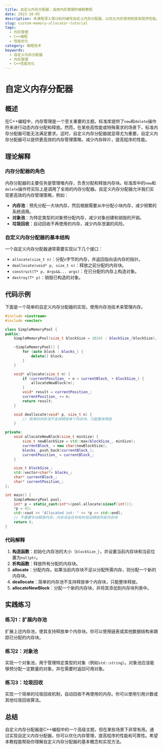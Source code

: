 ```yaml
---
title: 自定义内存分配器：高效内存管理的编程教程
date: 2023-10-05
description: 本课程深入探讨如何编写自定义内存分配器，以优化内存使用和提高程序性能。适合有一定C/C++基础的开发者。
slug: custom-memory-allocator-tutorial
tags:
  - 内存管理
  - C++编程
  - 性能优化
category: 编程技术
keywords:
  - 自定义内存分配器
  - 内存管理
  - C++性能优化
---
```


# 自定义内存分配器

## 概述

在C++编程中，内存管理是一个至关重要的主题。标准库提供了`new`和`delete`操作符来进行动态内存分配和释放。然而，在某些高性能或特殊需求的场景下，标准内存分配器可能无法满足要求。这时，自定义内存分配器就显得尤为重要。自定义内存分配器可以提供更高效的内存管理策略，减少内存碎片，提高程序的性能。

## 理论解释

### 内存分配器的角色

内存分配器的主要任务是管理堆内存，负责分配和释放内存块。标准库中的`new`和`delete`操作符实际上是调用了全局的内存分配器。自定义内存分配器允许我们实现更高效的内存管理策略，例如：

- **内存池**：预先分配一大块内存，然后根据需要从中分配小块内存，减少频繁的系统调用。
- **对象池**：为特定类型的对象预分配内存，减少对象创建和销毁的开销。
- **垃圾回收**：自动回收不再使用的内存，减少内存泄漏的风险。

### 自定义内存分配器的基本结构

一个自定义内存分配器通常需要实现以下几个接口：

- `allocate(size_t n)`：分配`n`字节的内存，并返回指向该内存的指针。
- `deallocate(void* p, size_t n)`：释放之前分配的内存块。
- `construct(T* p, Args&&... args)`：在已分配的内存上构造对象。
- `destroy(T* p)`：销毁已构造的对象。

## 代码示例

下面是一个简单的自定义内存分配器的实现，使用内存池技术来管理内存。

```cpp
#include <iostream>
#include <vector>

class SimpleMemoryPool {
public:
    SimpleMemoryPool(size_t blockSize = 1024) : blockSize_(blockSize), currentBlock_(nullptr), currentPosition_(nullptr) {}

    ~SimpleMemoryPool() {
        for (auto block : blocks_) {
            delete[] block;
        }
    }

    void* allocate(size_t n) {
        if (currentPosition_ + n > currentBlock_ + blockSize_) {
            allocateNewBlock(n);
        }
        void* result = currentPosition_;
        currentPosition_ += n;
        return result;
    }

    void deallocate(void* p, size_t n) {
        // 简单的内存池不支持释放单个内存块，只能整体释放
    }

private:
    void allocateNewBlock(size_t minSize) {
        size_t newBlockSize = std::max(blockSize_, minSize);
        currentBlock_ = new char[newBlockSize];
        blocks_.push_back(currentBlock_);
        currentPosition_ = currentBlock_;
    }

    size_t blockSize_;
    std::vector<char*> blocks_;
    char* currentBlock_;
    char* currentPosition_;
};

int main() {
    SimpleMemoryPool pool;
    int* p = static_cast<int*>(pool.allocate(sizeof(int)));
    *p = 42;
    std::cout << "Allocated int: " << *p << std::endl;
    // 不需要手动释放内存，内存池会在析构时自动释放所有内存块
    return 0;
}
```

### 代码解释

1. **构造函数**：初始化内存池的大小（`blockSize_`），并设置当前内存块和当前位置为`nullptr`。
2. **析构函数**：释放所有分配的内存块。
3. **allocate**：分配内存。如果当前内存块不足以分配所需内存，则分配一个新的内存块。
4. **deallocate**：简单的内存池不支持释放单个内存块，只能整体释放。
5. **allocateNewBlock**：分配一个新的内存块，并将其添加到内存块列表中。

## 实践练习

### 练习1：扩展内存池

扩展上述内存池，使其支持释放单个内存块。你可以使用链表或其他数据结构来跟踪已分配的内存块。

### 练习2：对象池

实现一个对象池，用于管理特定类型的对象（例如`std::string`）。对象池应该能够预分配一定数量的对象，并在需要时返回可用对象。

### 练习3：垃圾回收

实现一个简单的垃圾回收机制，自动回收不再使用的内存。你可以使用引用计数或其他垃圾回收算法。

## 总结

自定义内存分配器是C++编程中的一个高级主题，但在某些场景下非常有用。通过实现自定义内存分配器，你可以优化内存管理，提高程序的性能和可靠性。希望本教程能帮助你理解自定义内存分配器的基本概念和实现方法。
